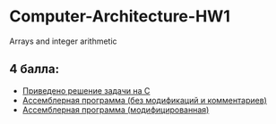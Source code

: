 # Computer-Architecture-HW1
Arrays and integer arithmetic

## 4 балла:
 * [Приведено решение задачи на C](https://github.com/ArtemFed/Computer-Architecture-HW1/blob/cefb1c8a08f9b8f0bdf9e28f617f19bf438dacdb/HW1.c)
 * [Ассемблерная программа (без модификаций и комментариев)](https://github.com/ArtemFed/Computer-Architecture-HW1/blob/6c2395f2a2be8598a75ea928cbf0e845671ab8ff/HW1.s)
 * [Ассемблерная программа (модифицированная)](https://github.com/ArtemFed/Computer-Architecture-HW1/blob/8f9fddbf79921448846286b128f1938aa6921135/HW1_mod.s)
